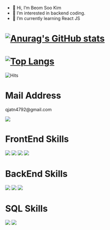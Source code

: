 - 👋 Hi, I’m Beom Soo Kim
- 👀 I’m interested in backend coding.
- 🌱 I’m currently learning React JS
<!-- - 💞️ I’m looking to collaborate on ... -->
<!-- - 📫 How to reach me ... qjatn4792@gmail.com -->


# [![Anurag's GitHub stats](https://github-readme-stats.vercel.app/api?username=qjatn4793&show_icons=true&theme=radical)](https://github.com/qjatn4793)
# [![Top Langs](https://github-readme-stats.vercel.app/api/top-langs/?username=qjatn4793&layout=compact&theme=dracula)](https://github.com/qjatn4793)

![Hits](https://hits.seeyoufarm.com/api/count/incr/badge.svg?url=https://github.com/qjatn4793)

# Mail Address
<div>
<p>qjatn4792@gmail.com</p>
<a href="www.gmail.com"><img src="https://img.shields.io/badge/Gmail-E34F26?style=flat-square&logo=Gmail&logoColor=white"/></a>
</div>

<!---
qjatn4793/qjatn4793 is a ✨ special ✨ repository because its `README.md` (this file) appears on your GitHub profile.
You can click the Preview link to take a look at your changes.
--->

# FrontEnd Skills
<div>
<img src="https://img.shields.io/badge/Html5-E34F26?style=flat-square&logo=Html5&logoColor=white"/>
<img src="https://img.shields.io/badge/css3-1572B6?style=flat-square&logo=css3&logoColor=white"/>
<img src="https://img.shields.io/badge/Javascript-F7DF1E?style=flat-square&logo=Javascript&logoColor=white"/>
<img src="https://img.shields.io/badge/React-61DAFB?style=flat-square&logo=React&logoColor=white"/>
</div>

# BackEnd Skills
<div>
<img src="https://img.shields.io/badge/JAVA-FF7800?style=flat-square&logo=JAVA&logoColor=white"/>
<img src="https://img.shields.io/badge/Spring-6DB33F?style=flat-square&logo=Spring&logoColor=white"/>
<img src="https://img.shields.io/badge/SpringBoot-6DB33F?style=flat-square&logo=SpringBoot&logoColor=white"/>
</div>

# SQL Skills
<div>
<img src="https://img.shields.io/badge/Mysql-4479A1?style=flat-square&logo=Mysql&logoColor=white"/>
<img src="https://img.shields.io/badge/Microsoft SQL Server-CC2927?style=flat-square&logo=Microsoft SQL Server"/>
</div>
